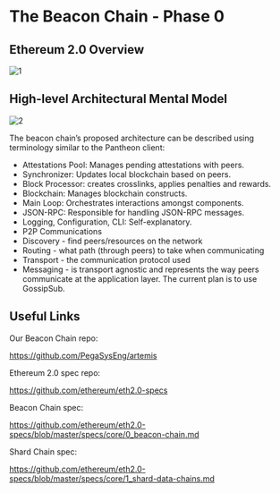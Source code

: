 # The Beacon Chain - Phase 0

## Ethereum 2.0 Overview

![1]

## High-level Architectural Mental Model

![2]

The beacon chain’s proposed architecture can be described using terminology similar to the Pantheon client:

- Attestations Pool: Manages pending attestations with peers.
- Synchronizer: Updates local blockchain based on peers.
- Block Processor: creates crosslinks, applies penalties and rewards.
- Blockchain: Manages blockchain constructs.
- Main Loop: Orchestrates interactions amongst components.
- JSON-RPC: Responsible for handling JSON-RPC messages.
- Logging, Configuration, CLI: Self-explanatory.
- P2P Communications
- Discovery - find peers/resources on the network
- Routing - what path (through peers) to take when communicating
- Transport - the communication protocol used
- Messaging - is transport agnostic and represents the way peers communicate at the application layer.  The current plan is to use GossipSub.

## Useful Links

Our Beacon Chain repo:

https://github.com/PegaSysEng/artemis

Ethereum 2.0 spec repo: 

https://github.com/ethereum/eth2.0-specs

Beacon Chain spec:

https://github.com/ethereum/eth2.0-specs/blob/master/specs/core/0_beacon-chain.md

Shard Chain spec: 

https://github.com/ethereum/eth2.0-specs/blob/master/specs/core/1_shard-data-chains.md


[1]: https://lh3.googleusercontent.com/StqAtpKiDwwTN3sWPT2dE-HtsArBDMtUw3IleW6jnzOz-ltDxr53GWzjMbBdsDCRJJwJjnBGVJo4n1T4yDUBRXLT5mJPWF3QrkKAc05b

[2]: https://lh5.googleusercontent.com/-QH_xFUh87_NYDHAWNB2OalCWQ9EWjAVO_YTcP3GhtEvAjCuVI-VAiekYt-ehFIj76AG4yPpZ0sw1O5jK2XQ1OjQvz5C3Y_pfGyQcqPM
